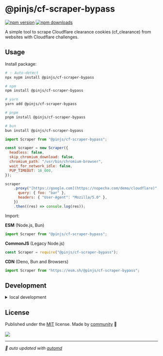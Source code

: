 # @pinjs/cf-scraper-bypass

<!-- automd:badges color=yellow -->

[![npm version](https://img.shields.io/npm/v/@pinjs/cf-scraper-bypass?color=yellow)](https://npmjs.com/package/@pinjs/cf-scraper-bypass)
[![npm downloads](https://img.shields.io/npm/dm/@pinjs/cf-scraper-bypass?color=yellow)](https://npmjs.com/package/@pinjs/cf-scraper-bypass)

<!-- /automd -->

A simple tool to scrape Cloudflare clearance cookies (cf_clearance) from websites with Cloudflare challenges.

## Usage

Install package:

<!-- automd:pm-install -->

```sh
# ✨ Auto-detect
npx nypm install @pinjs/cf-scraper-bypass

# npm
npm install @pinjs/cf-scraper-bypass

# yarn
yarn add @pinjs/cf-scraper-bypass

# pnpm
pnpm install @pinjs/cf-scraper-bypass

# bun
bun install @pinjs/cf-scraper-bypass
```

```js
import Scraper from "@pinjs/cf-scraper-bypass";

const scraper = new Scraper({
  headless: false,
  skip_chromium_download: false,
  chromium_path: "/usr/bin/chromium-browser",
  wait_for_network_idle: false,
  PUP_TIMEOUT: 16_000,
});

scraper
    .proxy("[https://google.com](https://nopecha.com/demo/cloudflare)", {
      query: { foo: "bar" },
      headers: { "User-Agent": "Mozilla/5.0" },
    })
    .then((res) => console.log(res));
```

<!-- /automd -->

Import:

<!-- automd:jsimport cjs cdn name="@pinjs/cf-scraper-bypass" -->

**ESM** (Node.js, Bun)

```js
import Scraper from "@pinjs/cf-scraper-bypass";
```

**CommonJS** (Legacy Node.js)

```js
const Scraper = require("@pinjs/cf-scraper-bypass");
```

**CDN** (Deno, Bun and Browsers)

```js
import Scraper from "https://esm.sh/@pinjs/cf-scraper-bypass";
```

<!-- /automd -->

## Development

<details>

<summary>local development</summary>

- Clone this repository
- Install latest LTS version of [Node.js](https://nodejs.org/en/)
- Enable [Corepack](https://github.com/nodejs/corepack) using `corepack enable`
- Install dependencies using `pnpm install`
- Run interactive tests using `pnpm dev`

</details>

## License

<!-- automd:contributors license=MIT -->

Published under the [MIT](https://github.com/pin705/cf-scraper-bypass/blob/main/LICENSE) license.
Made by [community](https://github.com/pin705/cf-scraper-bypass/graphs/contributors) 💛
<br><br>
<a href="https://github.com/pin705/cf-scraper-bypass/graphs/contributors">
<img src="https://contrib.rocks/image?repo=pin705/cf-scraper-bypass" />
</a>

<!-- /automd -->

<!-- automd:with-automd -->

---

_🤖 auto updated with [automd](https://automd.unjs.io)_

<!-- /automd -->
